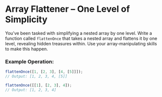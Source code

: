 # Array Flattener – One Level of Simplicity

You’ve been tasked with simplifying a nested array by one level. Write a function called `flattenOnce` that takes a nested array and flattens it by one level, revealing hidden treasures within. Use your array-manipulating skills to make this happen.

### Example Operation:

```js
flattenOnce([1, [2, 3], [4, [5]]]);
// Output: [1, 2, 3, 4, [5]]

flattenOnce([[1], [2, 3], 4]);
// Output: [1, 2, 3, 4]
```
